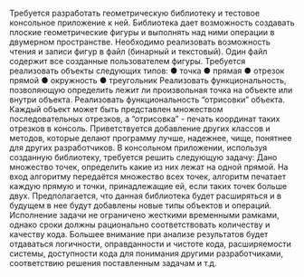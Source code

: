 Требуется разработать геометрическую библиотеку и тестовое консольное приложение
к ней. Библиотека дает возможность создавать плоские геометрические фигуры и
выполнять над ними операции в двумерном пространстве. Необходимо реализовать
возможность чтения и записи фигур в файл (бинарный и текстовый). Один файл
содержит все созданные пользователем фигуры.
Требуется реализовать объекты следующих типов:
● точка
● прямая
● отрезок прямой
● окружность
● треугольник
Реализовать функциональность, позволяющую определить лежит ли произвольная
точка на объекте или внутри объекта.
Реализовать функциональность “отрисовки” объекта. Каждый объект может быть
представлен множеством последовательных отрезков, а “отрисовка” - печать
координат таких отрезков в консоль.
Приветствуется добавление других классов и методов, которые делают программу
лучше, надежнее, чище, понятнее для других разработчиков.
В консольном приложении, используя созданную библиотеку, требуется решить
следующую задачу:
Дано множество точек, определить какие из них лежат на одной прямой. На вход
алгоритму передаётся множество всех точек, алгоритм печатает каждую прямую и
точки, принадлежащие ей, если таких точек больше двух.
Предполагается, что данная библиотека будет расширяться и в будущем в нее будут
добавлены новые типы объектов и операций.
Исполнение задачи не ограничено жесткими временными рамками, однако сроки
должны рационально соответствовать
количеству и качеству кода. Большее внимание при анализе результатов будет
отдаваться логичности, оправданности
и чистоте кода, расширяемости системы, доступности кода для понимания
другими разработчиками, соответствию
решения поставленным задачам и т.д.